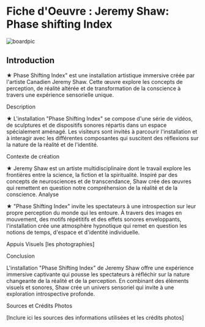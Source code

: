 # Fiche d'Oeuvre : Jeremy Shaw: Phase shifting Index
![boardpic](https://github.com/aethsmq/H24_V11_inspirations_theoret/assets/142919220/f134d75d-ea40-417b-8a24-9bb4d4e8d056)

## Introduction

★ Phase Shifting Index" est une installation artistique immersive créée par l'artiste Canadien Jeremy Shaw. Cette œuvre explore les concepts de perception, de réalité 
altérée et de transformation de la conscience à travers une expérience sensorielle unique.

Description

★ L'installation "Phase Shifting Index" se compose d'une série de vidéos, de sculptures et de dispositifs sonores répartis dans un espace spécialement aménagé. Les visiteurs sont invités à parcourir l'installation et à interagir avec les différentes composantes qui suscitent des réflexions sur la nature de la réalité et de l'identité.


Contexte de création

★ Jeremy Shaw est un artiste multidisciplinaire dont le travail explore les frontières entre la science, la fiction et la spiritualité. Inspiré par des concepts de neurosciences et de transcendance, Shaw crée des œuvres qui remettent en question notre compréhension de la réalité et de la conscience.
Analyse

★ "Phase Shifting Index" invite les spectateurs à une introspection sur leur propre perception du monde qui les entoure. À travers des images en mouvement, des motifs répétitifs et des effets sonores enveloppants, l'installation crée une atmosphère hypnotique qui remet en question les notions de temps, d'espace et d'identité individuelle.

Appuis Visuels
[les photographies]

Conclusion

L'installation "Phase Shifting Index" de Jeremy Shaw offre une expérience immersive captivante qui pousse les spectateurs à réfléchir sur la nature changeante de la réalité et de la perception. En combinant des éléments visuels et sonores, Shaw crée un univers sensoriel qui invite à une exploration introspective profonde.

Sources et Crédits Photos

[Inclure ici les sources des informations utilisées et les crédits photos]

